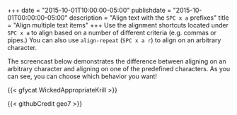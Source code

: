 +++
date = "2015-10-01T10:00:00-05:00"
publishdate = "2015-10-01T00:00:00-05:00"
description = "Align text with the `SPC x a` prefixes"
title = "Align multiple text items"
+++
Use the alignment shortcuts located under `SPC x a` to align based on a number
of different criteria (e.g. commas or pipes.) You can also use `align-repeat`
(`SPC x a r`) to align on an arbitrary character.

The screencast below demonstrates the difference between aligning on an
arbitrary character and aligning on one of the predefined characters. As you can
see, you can choose which behavior you want!

{{< gfycat WickedAppropriateKrill >}}

{{< githubCredit geo7 >}}
